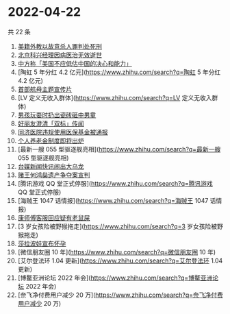 # 2022-04-22

共 22 条

<!-- BEGIN -->
<!-- 最后更新时间 Fri Apr 22 2022 14:18:54 GMT+0800 (China Standard Time) -->

1. [美籍外教以故意杀人罪判处死刑](https://www.zhihu.com/search?q=美籍外教以故意杀人罪判处死刑)
1. [北京科兴经理因病医治无效逝世](https://www.zhihu.com/search?q=北京科兴经理因病医治无效逝世)
1. [中方称「美国不应低估中国的决心和能力」](https://www.zhihu.com/search?q=中方称「美国不应低估中国的决心和能力」)
1. [陶虹 5 年分红 4.2 亿元](https://www.zhihu.com/search?q=陶虹 5 年分红 4.2 亿元)
1. [首部航母主题宣传片](https://www.zhihu.com/search?q=首部航母主题宣传片)
1. [LV 定义无收入群体](https://www.zhihu.com/search?q=LV 定义无收入群体)
1. [男孩玩耍时扔出瓷砖砸中男童](https://www.zhihu.com/search?q=男孩玩耍时扔出瓷砖砸中男童)
1. [好丽友澄清「双标」传闻](https://www.zhihu.com/search?q=好丽友澄清「双标」传闻)
1. [同济医院违规使用医保基金被通报](https://www.zhihu.com/search?q=同济医院违规使用医保基金被通报)
1. [个人养老金制度即将出炉](https://www.zhihu.com/search?q=个人养老金制度即将出炉)
1. [最新一艘 055 型驱逐舰亮相](https://www.zhihu.com/search?q=最新一艘 055 型驱逐舰亮相)
1. [台媒新闻快讯闹出大乌龙](https://www.zhihu.com/search?q=台媒新闻快讯闹出大乌龙)
1. [赌王何鸿燊遗产争夺案宣判](https://www.zhihu.com/search?q=赌王何鸿燊遗产争夺案宣判)
1. [腾讯游戏 QQ 堂正式停服](https://www.zhihu.com/search?q=腾讯游戏 QQ 堂正式停服)
1. [海贼王 1047 话情报](https://www.zhihu.com/search?q=海贼王 1047 话情报)
1. [康师傅客服回应疑有老鼠屎](https://www.zhihu.com/search?q=康师傅客服回应疑有老鼠屎)
1. [3 岁女孩险被野猴拖走](https://www.zhihu.com/search?q=3 岁女孩险被野猴拖走)
1. [莎拉波娃宣布怀孕](https://www.zhihu.com/search?q=莎拉波娃宣布怀孕)
1. [微信朋友圈 10 年](https://www.zhihu.com/search?q=微信朋友圈 10 年)
1. [艾尔登法环 1.04 更新](https://www.zhihu.com/search?q=艾尔登法环 1.04 更新)
1. [博鳌亚洲论坛 2022 年会](https://www.zhihu.com/search?q=博鳌亚洲论坛 2022 年会)
1. [奈飞净付费用户减少 20 万](https://www.zhihu.com/search?q=奈飞净付费用户减少 20 万)

<!-- END -->
